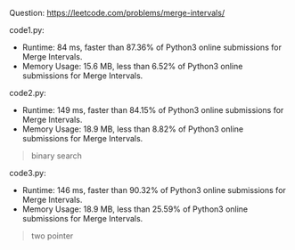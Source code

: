 Question: https://leetcode.com/problems/merge-intervals/

code1.py:
* Runtime: 84 ms, faster than 87.36% of Python3 online submissions for Merge Intervals.
* Memory Usage: 15.6 MB, less than 6.52% of Python3 online submissions for Merge Intervals.

code2.py:
* Runtime: 149 ms, faster than 84.15% of Python3 online submissions for Merge Intervals.
* Memory Usage: 18.9 MB, less than 8.82% of Python3 online submissions for Merge Intervals.
> binary search

code3.py:
* Runtime: 146 ms, faster than 90.32% of Python3 online submissions for Merge Intervals.
* Memory Usage: 18.9 MB, less than 25.59% of Python3 online submissions for Merge Intervals.
> two pointer